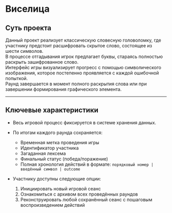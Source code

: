 # Виселица

## Суть проекта

Данный проект реализует классическую словесную головоломку, где участнику предстоит расшифровать скрытое слово, состоящее из шести символов.  
В процессе отгадывания игрок предлагает буквы, стараясь полностью раскрыть зашифрованное слово.  
Интерфейс игры визуализирует прогресс с помощью символического изображения, которое постепенно проявляется с каждой ошибочной попыткой.  
Раунд завершается в момент полного раскрытия слова или при завершении формирования графического элемента.

---

## Ключевые характеристики

- Весь игровой процесс фиксируется в системе хранения данных.
- По итогам каждого раунда сохраняется:
  - Временная метка проведения игры
  - Идентификатор участника
  - Загаданная лексема
  - Финальный статус (победа/поражение)
  - Полная хронология действий в формате: `порядковый номер | введённый символ | outcome`

- Участнику доступны следующие опции:  
  1. Инициировать новый игровой сеанс
  2. Ознакомиться с архивом всех проведённых раундов
  3. Реконструировать любой сохранённый сеанс с пошаговым воспроизведением действий